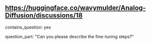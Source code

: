 ## https://huggingface.co/wavymulder/Analog-Diffusion/discussions/18

contains_question: yes

question_part: "Can you please describe the fine-tuning steps?"